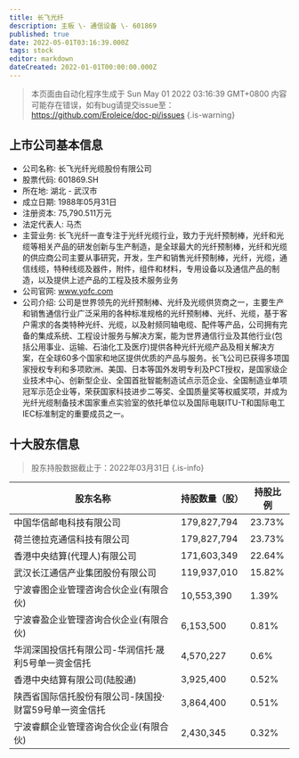 ```yaml
---
title: 长飞光纤
description: 主板 \- 通信设备 \- 601869
published: true
date: 2022-05-01T03:16:39.000Z
tags: stock
editor: markdown
dateCreated: 2022-01-01T00:00:00.000Z
---
```


> 本页面由自动化程序生成于 Sun May 01 2022 03:16:39 GMT+0800
> 内容可能存在错误，如有bug请提交issue至：https://github.com/Eroleice/doc-pi/issues
{.is-warning}

## 上市公司基本信息
- 公司名称: 长飞光纤光缆股份有限公司
- 股票代码: 601869.SH
- 所在地: 湖北 - 武汉市
- 成立日期: 1988年05月31日
- 注册资本: 75,790.511万元
- 法定代表人: 马杰
- 主营业务: 长飞光纤一直专注于光纤光缆行业，致力于光纤预制棒，光纤和光缆等相关产品的研发创新与生产制造，是全球最大的光纤预制棒，光纤和光缆的供应商公司主要从事研究，开发，生产和销售光纤预制棒，光纤，光缆，通信线缆，特种线缆及器件，附件，组件和材料，专用设备以及通信产品的制造，以及提供上述产品的工程及技术服务业务
- 公司官网: www.yofc.com
- 公司介绍: 公司是世界领先的光纤预制棒、光纤及光缆供货商之一，主要生产和销售通信行业广泛采用的各种标准规格的光纤预制棒、光纤、光缆，基于客户需求的各类特种光纤、光缆，以及射频同轴电缆、配件等产品，公司拥有完备的集成系统、工程设计服务与解决方案，能为世界通信行业及其他行业(包括公用事业、运输、石油化工及医疗)提供各种光纤光缆产品及相关解决方案，在全球60多个国家和地区提供优质的产品与服务。长飞公司已获得多项国家授权专利和多项欧洲、美国、日本等国外发明专利及PCT授权，是国家级企业技术中心、创新型企业、全国首批智能制造试点示范企业、全国制造业单项冠军示范企业等，荣获国家科技进步二等奖、全国质量奖等权威奖项，并成为光纤光缆制备技术国家重点实验室的依托单位以及国际电联ITU-T和国际电工IEC标准制定的重要成员之一。


## 十大股东信息
> 股东持股数据截止于：2022年03月31日
{.is-info}

| 股东名称 | 持股数量（股） | 持股比例 |
| --- | --- | --- |
| 中国华信邮电科技有限公司 | 179,827,794 | 23.73% |
| 荷兰德拉克通信科技有限公司 | 179,827,794 | 23.73% |
| 香港中央结算(代理人)有限公司 | 171,603,349 | 22.64% |
| 武汉长江通信产业集团股份有限公司 | 119,937,010 | 15.82% |
| 宁波睿图企业管理咨询合伙企业(有限合伙) | 10,553,390 | 1.39% |
| 宁波睿盈企业管理咨询合伙企业(有限合伙) | 6,153,500 | 0.81% |
| 华润深国投信托有限公司-华润信托·晟利5号单一资金信托 | 4,570,227 | 0.6% |
| 香港中央结算有限公司(陆股通) | 3,925,400 | 0.52% |
| 陕西省国际信托股份有限公司-陕国投·财富59号单一资金信托 | 3,864,400 | 0.51% |
| 宁波睿麒企业管理咨询合伙企业(有限合伙) | 2,430,345 | 0.32% |




